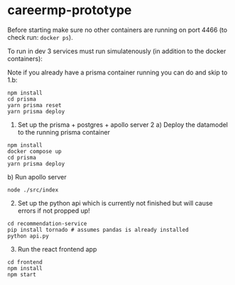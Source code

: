 # careermp-prototype

Before starting make sure no other containers are running on port 4466 (to check run: `docker ps`).

To run in dev 3 services must run simulatenously (in addition to the docker containers):

Note if you already have a prisma container running you can do and skip to 1.b: 
```
npm install
cd prisma
yarn prisma reset
yarn prisma deploy
```

1. Set up the prisma + postgres + apollo server 2
a) Deploy the datamodel to the running prisma container
```
npm install
docker compose up
cd prisma
yarn prisma deploy
```
b) Run apollo server
```
node ./src/index
```

2. Set up the python api which is currently not finished but will cause errors if not propped up!
```
cd recommendation-service
pip install tornado # assumes pandas is already installed
python api.py
```

3. Run the react frontend app
```
cd frontend
npm install
npm start
```
